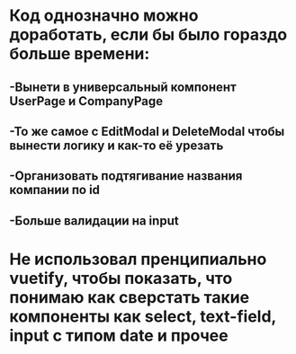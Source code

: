# Код однозначно можно доработать, если бы было гораздо больше времени:
 ## -Вынети в универсальный компонент UserPage и CompanyPage 
 ## -То же самое с EditModal и DeleteModal чтобы вынести логику и как-то её урезать
 ## -Организовать подтягивание названия компании по id
 ## -Больше валидации на input
 
# Не использовал пренципиально vuetify, чтобы показать, что понимаю как сверстать такие компоненты как select, text-field, input с типом date и прочее
